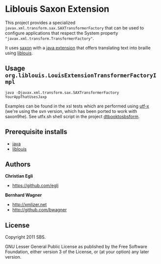 Liblouis Saxon Extension
========================

This project provides a specialized `javax.xml.transform.sax.SAXTransformerFactory`
that can be used to configure applications that respect the
System property `"javax.xml.transform.TransformerFactory"`.

It uses [saxon](http://saxon.sourceforge.net/) with a [java extension](https://github.com/bwagner/LiblouisSaxonExtension)
that offers translating text into braille using [liblouis](http://code.google.com/p/liblouis/).

Usage `org.liblouis.LouisExtensionTransformerFactoryImpl`
--------------------------------------------------------

    java -Djavax.xml.transform.sax.SAXTransformerFactory YourAppThatUsesJaxp

Examples can be found in the xsl tests which are performed using
[utf-x](http://utf-x.sourceforge.net/) (we're using the svn version, which has been ported to work with saxon9he).
See utfx.sh shell script in the project [dtbooktosbsform](https://github.com/bwagner/dtbooktosbsform).

Prerequisite installs
------------------------

* [java](http://java.sun.com)
* [liblouis](http://code.google.com/p/liblouis/)

Authors
-------

**Christian Egli**
+ https://github.com/egli

**Bernhard Wagner**
+ http://xmlizer.net
+ http://github.com/bwagner

License
---------------------

Copyright 2011 SBS.

GNU Lesser General Public License as published by the Free Software Foundation,
either version 3 of the License, or (at your option) any later version.
